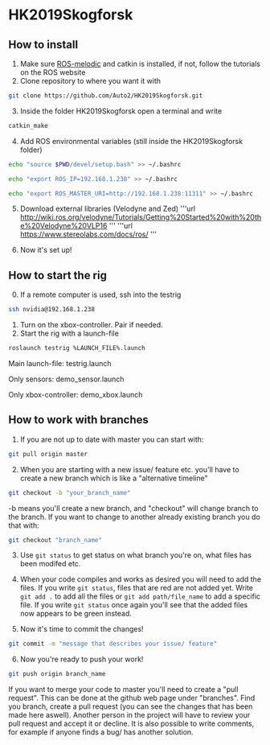 # HK2019Skogforsk
## How to install

1. Make sure [ROS-melodic](http://wiki.ros.org/melodic/Installation) and catkin is installed, if not, follow the tutorials on the ROS website
2. Clone repository to where you want it with 
```bash
git clone https://github.com/Auto2/HK2019Skogforsk.git
```
3. Inside the folder HK2019Skogforsk open a terminal and write
```bash
catkin_make
```
4. Add ROS environmental variables (still inside the HK2019Skogforsk folder)
```bash
echo "source $PWD/devel/setup.bash" >> ~/.bashrc
```
```bash
echo "export ROS_IP=192.168.1.238" >> ~/.bashrc
```
```bash
echo "export ROS_MASTER_URI=http://192.168.1.238:11311" >> ~/.bashrc
```

5. Download external libraries (Velodyne and Zed)
'''url
http://wiki.ros.org/velodyne/Tutorials/Getting%20Started%20with%20the%20Velodyne%20VLP16
'''
'''url
https://www.stereolabs.com/docs/ros/
'''

5. Now it's set up!

## How to start the rig

0. If a remote computer is used, ssh into the testrig
```bash
ssh nvidia@192.168.1.238
```
1. Turn on the xbox-controller. Pair if needed.
2. Start the rig with a launch-file 
```bash
roslaunch testrig %LAUNCH_FILE%.launch
```

Main launch-file:
testrig.launch

Only sensors:
demo_sensor.launch

Only xbox-controller:
demo_xbox.launch


## How to work with branches
1. If you are not up to date with master you can start with:
```bash
git pull origin master
```
2. When you are starting with a new issue/ feature etc. you'll have to create a new branch which is like a "alternative timeline"
```bash
git checkout -b "your_branch_name"
```
-b means you'll create a new branch, and "checkout" will change branch to the branch. If you want to change to another already existing branch you do that with:
```bash
git checkout "branch_name"
```

3. Use ```git status``` to get status on what branch you're on, what files has been modifed etc. 

4. When your code compiles and works as desired you will need to add the files. If you write ```git status```, files that are red are not added yet. Write ```git add .``` to add all the files or ```git add path/file_name``` to add a specific file. If you write ```git status``` once again you'll see that the added files now appears to be green instead.
5. Now it's time to commit the changes! 
```bash
git commit -m "message that describes your issue/ feature"
```
6. Now you're ready to push your work!
```bash
git push origin branch_name
```

If you want to merge your code to master you'll need to create a "pull request". This can be done at the github web page under "branches". Find you branch, create a pull request (you can see the changes that has been made here aswell). Another person in the project will have to review your pull request and accept it or decline. It is also possible to write comments, for example if anyone finds a bug/ has another solution.
